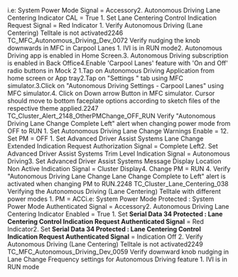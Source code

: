 i.e: System Power Mode Signal = Accessory2. Autonomous Driving Lane Centering Indicator CAL = True 1. Set Lane Centering Control Indication Request Signal = Red Indicator 1. Verify Autonomous Driving (Lane Centering) Telltale is not activated2246 TC_MFC_Autonomous_Driving_Dev_0072 Verify nudging the knob downwards in MFC in Carpool Lanes 1. IVI is in RUN mode2. Autonomous Driving app is enabled in Home Screen.3. Autonomous Driving subscription is enabled in Back Office4.Enable 'Carpool Lanes' feature with 'On and Off' radio buttons in Mock 2 1.Tap on Autonomous Driving Application from home screen or App tray2.Tap on "Settings " tab using MFC simulator.3.Click on "Autonomous Driving Settings - Carpool Lanes" using MFC simulator.4. Click on Down arrow Button in MFC simulator. Cursor should move to bottom faceplate options according to sketch files of the respective theme applied.2247 TC_Cluster_Alert_2148_OtherPMChange_OFF_RUN Verify "Autonomous Driving Lane Change Complete Left" alert when changing power mode from OFF to RUN 1. Set Autonomous Driving Lane Change Warnings Enable = 12. Set PM = OFF 1. Set Advanced Driver Assist Systems Lane Change Extended Indication Request Authorization Signal = Complete Left2. Set Advanced Driver Assist Systems Trim Level Indication Signal = Autonomous Driving3. Set Advanced Driver Assist Systems Message Display Location Non Active Indication Signal = Cluster Display4. Change PM = RUN 4. Verify "Autonomous Driving Lane Change Lane Change Complete to Left" alert is activated when changing PM to RUN.2248 TC_Cluster_Lane_Centering_038 Verifying the Autonomous Driving (Lane Centering) Telltale with different power modes 1. PM = ACCi.e: System Power Mode Protected : System Power Mode Authenticated Signal = Accessory2. Autonomous Driving Lane Centering Indicator Enabled = True 1. Set **Serial Data 34 Protected : Lane Centering Control Indication Request Authenticated Signal** = Red Indicator2. Set **Serial Data 34 Protected : Lane Centering Control Indication Request Authenticated Signal** = Indication Off 2. Verify Autonomous Driving (Lane Centering) Telltale is not activated2249 TC_MFC_Autonomous_Driving_Dev_0059 Verify downward knob nudging in Lane Change Frequency settings for Autonomous Driving feature 1. IVI is in RUN mode